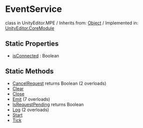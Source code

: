 # EventService
class in UnityEditor.MPE
 / Inherits from: <a href="https://docs.unity3d.com/6000.0/Documentation/ScriptReference/Object.html">Object</a> / Implemented in: <a href="https://docs.unity3d.com/6000.0/Documentation/ScriptReference/UnityEditor.CoreModule.html">UnityEditor.CoreModule</a>

## Static Properties
- <a href="https://docs.unity3d.com/6000.0/Documentation/ScriptReference/EventService-isConnected.html">isConnected</a> : Boolean

## Static Methods
- <a href="https://docs.unity3d.com/6000.0/Documentation/ScriptReference/EventService.CancelRequest.html">CancelRequest</a> returns Boolean (2 overloads)
- <a href="https://docs.unity3d.com/6000.0/Documentation/ScriptReference/EventService.Clear.html">Clear</a>
- <a href="https://docs.unity3d.com/6000.0/Documentation/ScriptReference/EventService.Close.html">Close</a>
- <a href="https://docs.unity3d.com/6000.0/Documentation/ScriptReference/EventService.Emit.html">Emit</a> (7 overloads)
- <a href="https://docs.unity3d.com/6000.0/Documentation/ScriptReference/EventService.IsRequestPending.html">IsRequestPending</a> returns Boolean
- <a href="https://docs.unity3d.com/6000.0/Documentation/ScriptReference/EventService.Log.html">Log</a> (2 overloads)
- <a href="https://docs.unity3d.com/6000.0/Documentation/ScriptReference/EventService.Start.html">Start</a>
- <a href="https://docs.unity3d.com/6000.0/Documentation/ScriptReference/EventService.Tick.html">Tick</a>
